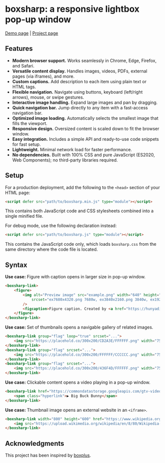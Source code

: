 # boxsharp: a responsive lightbox pop-up window

[Demo page](https://hunyadi.info.hu/projects/boxsharp/) | [Project page](https://github.com/hunyadi/boxsharp/)

## Features

- **Modern browser support.** Works seamlessly in Chrome, Edge, Firefox, and Safari.
- **Versatile content display.** Handles images, videos, PDFs, external pages (via iframes), and more.
- **Custom captions.** Add description to each item using plain text or HTML tags.
- **Flexible navigation.** Navigate using buttons, keyboard (left/right arrows), mouse, or swipe gestures.
- **Interactive image handling.** Expand large images and pan by dragging.
- **Quick navigation bar.** Jump directly to any item with a fast-access navigation bar.
- **Optimized image loading.** Automatically selects the smallest image that fills the viewport.
- **Responsive design.** Oversized content is scaled down to fit the browser window.
- **Easy integration.** Includes a simple API and ready-to-use code snippets for fast setup.
- **Lightweight.** Minimal network load for faster performance.
- **No dependencies.** Built with 100% CSS and pure JavaScript (ES2020, Web Components); no third-party libraries required.

## Setup

For a production deployment, add the following to the `<head>` section of your HTML page:

```html
<script defer src="path/to/boxsharp.min.js" type="module"></script>
```

This contains both JavaScript code and CSS stylesheets combined into a single minified file.

For debug mode, use the following declaration instead:

```html
<script defer src="path/to/boxsharp.js" type="module"></script>
```

This contains the JavaScript code only, which loads `boxsharp.css` from the same directory where the code file is located.

## Syntax

**Use case:** Figure with caption opens in larger size in pop-up window.

```html
<boxsharp-link>
    <figure>
        <img alt="Preview image" src="example.png" width="640" height="480" sizes="640px"
            srcset="ex7680x4320.png 7680w, ex3840x2160.png 3840w, ex1920x1080.png 1920w, ex1024x768.png 1024w, example.png 640w"
        />
        <figcaption>Figure caption. Created by <a href="https://hunyadi.info.hu/levente/" target="_blank">Levente Hunyadi</a>.</figcaption>
    </figure>
</boxsharp-link>
```

**Use case:** Set of thumbnails opens a navigable gallery of related images.

```html
<boxsharp-link group="flag" loop="true" srcset="...">
    <img src="https://placehold.co/300x200/CD2A3E/FFFFFF.png" width="75" height="50" alt="A red image" />
</boxsharp-link>
<boxsharp-link group="flag" srcset="...">
    <img src="https://placehold.co/300x200/FFFFFF/CCCCCC.png" width="75" height="50" alt="A white image" />
</boxsharp-link>
<boxsharp-link group="flag" srcset="...">
    <img src="https://placehold.co/300x200/436F4D/FFFFFF.png" width="75" height="50" alt="A green image" />
</boxsharp-link>
```

**Use case:** Clickable content opens a video playing in a pop-up window.

```html
<boxsharp-link href="https://commondatastorage.googleapis.com/gtv-videos-bucket/sample/BigBuckBunny.mp4">
    <span class="hyperlink">▶️ Big Buck Bunny</span>
</boxsharp-link>
```

**Use case:** Thumbnail image opens an external website in an `<iframe>`.

```html
<boxsharp-link width="800" height="600" href="https://www.wikipedia.org/">
    <img src="https://upload.wikimedia.org/wikipedia/en/8/80/Wikipedia-logo-v2.svg" />
</boxsharp-link>
```

## Acknowledgments

This project has been inspired by [boxplus](https://www.hunyadi.info.hu/projects/boxplusx/index.html).
